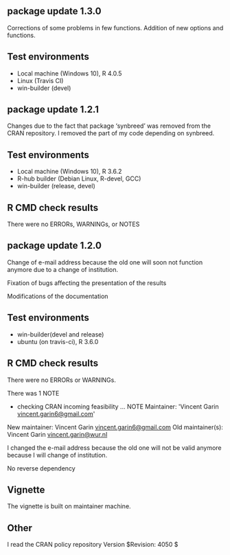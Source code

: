 ## package update 1.3.0

Corrections of some problems in few functions. Addition of new options and
functions.

## Test environments
* Local machine (Windows 10), R 4.0.5
* Linux (Travis CI)
* win-builder (devel)

## package update 1.2.1

Changes due to the fact that package ‘synbreed’ was removed from the CRAN repository. I removed the part of my code depending on synbreed.

## Test environments
* Local machine (Windows 10), R 3.6.2
* R-hub builder (Debian Linux, R-devel, GCC)
* win-builder (release, devel)

## R CMD check results
There were no ERRORs, WARNINGs, or NOTES

## package update 1.2.0

Change of e-mail address because the old one will soon not function anymore due to a change of institution.

Fixation of bugs affecting the presentation of the results

Modifications of the documentation

## Test environments
* win-builder(devel and release)
* ubuntu (on travis-ci), R 3.6.0

## R CMD check results
There were no ERRORs or WARNINGs.

There was 1 NOTE

* checking CRAN incoming feasibility ... NOTE
Maintainer: 'Vincent Garin <vincent.garin6@gmail.com>'

New maintainer:
  Vincent Garin <vincent.garin6@gmail.com>
Old maintainer(s):
  Vincent Garin <vincent.garin@wur.nl>

I changed the e-mail address because the old one will not be valid anymore because I will change of institution.

No reverse dependency

## Vignette
The vignette is built on maintainer machine.

## Other

I read the CRAN policy repository Version $Revision: 4050 $ 